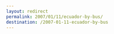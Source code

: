 ```yaml
---
layout: redirect
permalink: 2007/01/11/ecuador-by-bus/
destination: /2007-01-11-ecuador-by-bus
---
```

